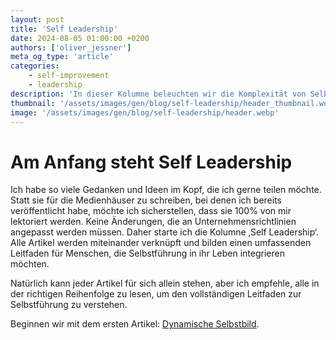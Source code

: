 ```yaml
---
layout: post
title: 'Self Leadership'
date: 2024-08-05 01:00:00 +0200
authors: ['oliver_jessner']
meta_og_type: 'article'
categories:
    - self-improvement
    - leadership
description: 'In dieser Kolumne beleuchten wir die Komplexität von Selbstführung und wie sie in das Leben integriert werden kann. Der Leitfaden zur Selbstführung besteht aus mehreren Artikeln, die miteinander verknüpft sind.'
thumbnail: '/assets/images/gen/blog/self-leadership/header_thumbnail.webp'
image: '/assets/images/gen/blog/self-leadership/header.webp'
---
```


# Am Anfang steht Self Leadership

Ich habe so viele Gedanken und Ideen im Kopf, die ich gerne teilen möchte. Statt sie für die Medienhäuser zu schreiben, bei denen ich bereits veröffentlicht habe, möchte ich sicherstellen, dass sie 100% von mir lektoriert werden. Keine Änderungen, die an Unternehmensrichtlinien angepasst werden müssen. Daher starte ich die Kolumne ‚Self Leadership‘. Alle Artikel werden miteinander verknüpft und bilden einen umfassenden Leitfaden für Menschen, die Selbstführung in ihr Leben integrieren möchten.

Natürlich kann jeder Artikel für sich allein stehen, aber ich empfehle, alle in der richtigen Reihenfolge zu lesen, um den vollständigen Leitfaden zur Selbstführung zu verstehen.

Beginnen wir mit dem ersten Artikel: [Dynamische Selbstbild](/blog/2024-08-05-dynamisches-selbstbild/).
